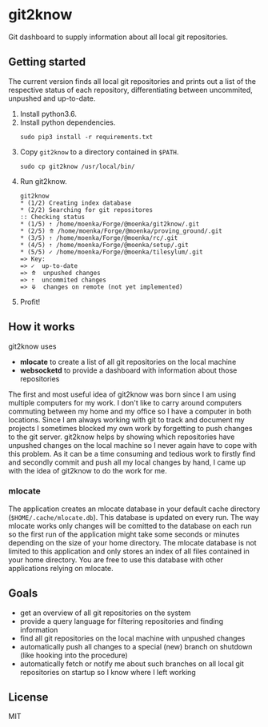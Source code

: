 # git2know

Git dashboard to supply information about all local git repositories.

## Getting started

The current version finds all local git repositories and prints out a list of the respective status of each repository, differentiating between uncommited, unpushed and up-to-date.

1. Install python3.6.
2. Install python dependencies.
    ```
    sudo pip3 install -r requirements.txt
    ```
3. Copy `git2know` to a directory contained in `$PATH`.
    ```
    sudo cp git2know /usr/local/bin/
    ```
4. Run git2know.
    ```
    git2know
    * (1/2) Creating index database
    * (2/2) Searching for git repositores
    :: Checking status
    * (1/5) ⇡ /home/moenka/Forge/@moenka/git2know/.git
    * (2/5) ⤊ /home/moenka/Forge/@moenka/proving_ground/.git
    * (3/5) ⇡ /home/moenka/Forge/@moenka/rc/.git
    * (4/5) ⇡ /home/moenka/Forge/@moenka/setup/.git
    * (5/5) ✓ /home/moenka/Forge/@moenka/tilesylum/.git
    => Key:
    => ✓  up-to-date
    => ⤊  unpushed changes
    => ⇡  uncommited changes
    => ⤋  changes on remote (not yet implemented)
    ```
5. Profit!

## How it works

git2know uses

* **mlocate** to create a list of all git repositories on the local machine
* **websocketd** to provide a dashboard with information about those repositories

The first and most useful idea of git2know was born since I am using multiple computers for my work. I don't like to carry around computers commuting between my home and my office so I have a computer in both locations. Since I am always working with git to track and document my projects I sometimes blocked my own work by forgetting to push changes to the git server. git2know helps by showing which repositories have unpushed changes on the local machine so I never again have to cope with this problem. As it can be a time consuming and tedious work to firstly find and secondly commit and push all my local changes by hand, I came up with the idea of git2know to do the work for me.

### mlocate

The application creates an mlocate database in your default cache directory (`$HOME/.cache/mlocate.db`). This database is updated on every run. The way mlocate works only changes will be comitted to the database on each run so the first run of the application might take some seconds or minutes depending on the size of your home directory. The mlocate database is not limited to this application and only stores an index of all files contained in your home directory. You are free to use this database with other applications relying on mlocate.

## Goals

* get an overview of all git repositories on the system
* provide a query language for filtering repositories and finding information
* find all git repositories on the local machine with unpushed changes
* automatically push all changes to a special (new) branch on shutdown (like hooking into the procedure)
* automatically fetch or notify me about such branches on all local git repositories on startup so I know where I left working

## License

MIT
